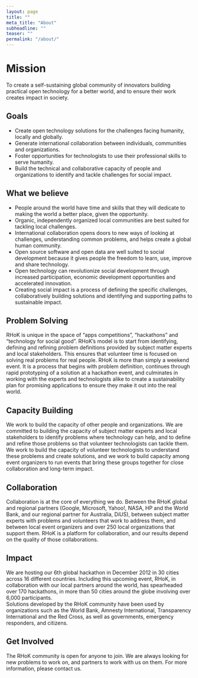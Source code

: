 ```yaml
---
layout: page
title: ""
meta_title: "About"
subheadline: ""
teaser: ""
permalink: "/about/"
---
```

# Mission

To create a self-sustaining global community of innovators building practical open technology for a better world, and to ensure their work creates impact in society.


## Goals
* Create open technology solutions for the challenges facing humanity, locally and globally.
* Generate international collaboration between individuals, communities and organizations.
* Foster opportunities for technologists to use their professional skills to serve humanity.
* Build the technical and collaborative capacity of people and organizations to identify and tackle challenges for social impact. 

## What we believe

* People around the world have time and skills that they will dedicate to making the world a better place, given the opportunity.
* Organic, independently organized local communities are best suited for tackling local challenges.
* International collaboration opens doors to new ways of looking at challenges, understanding common problems, and helps create a global human community.
* Open source software and open data are well suited to social development because it gives people the freedom to learn, use, improve and share technology.  
* Open technology can revolutionize social development through increased participation, economic development opportunities and accelerated innovation.
* Creating social impact is a process of defining the specific challenges, collaboratively building solutions and identifying and supporting paths to sustainable impact. 

## Problem Solving

RHoK is unique in the space of “apps competitions”, “hackathons” and “technology for social good”. RHoK’s model is to start from identifying, 
defining and refining problem definitions provided by subject matter experts and local stakeholders. This ensures that volunteer time is focused 
on solving real problems for real people.  RHoK is more than simply a weekend event. It is a process that begins with problem definition, continues
through rapid prototyping of a solution at a hackathon event, and culminates in working with the experts and technologists alike to create a 
sustainability plan for promising applications to ensure they make it out into the real world.

## Capacity Building

We work to build the capacity of other people and organizations. We are committed to building the capacity of subject matter experts and local 
stakeholders to identify problems where technology can help, and to define and refine those problems so that volunteer technologists can tackle them. 
We work to build the capacity of volunteer technologists to understand these problems and create solutions, and we work to build capacity among event 
organizers to run events that bring these groups together for close collaboration and long-term impact.

## Collaboration

Collaboration is at the core of everything we do. Between the RHoK global and regional partners (Google, Microsoft, Yahoo!, NASA, HP and the World Bank,
and our regional partner for Australia, DiUS), between subject matter experts with problems and volunteers that work to address them, and between local
event organizers and over 250 local organizations that support them. RHoK is a platform for collaboration, and our results depend on the quality of 
those collaborations.

## Impact

We are hosting our 6th global hackathon in December 2012 in 30 cities across 16 different countries.  Including this upcoming event, RHoK, in collaboration 
with our local partners around the world, has spearheaded over 170 hackathons, in more than 50 cities around the globe involving over 6,000 participants.  
Solutions developed by the RHoK community have been used by organizations such as the World Bank, Amnesty International, Transparency International and the 
Red Cross, as well as governments, emergency responders, and citizens.

## Get Involved

The RHoK community is open for anyone to join. We are always looking for new problems to work on, and partners to work with us on them. For more 
information, please contact us.

